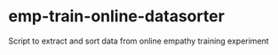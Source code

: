 # emp-train-online-datasorter
Script to extract and sort data from online empathy training experiment
